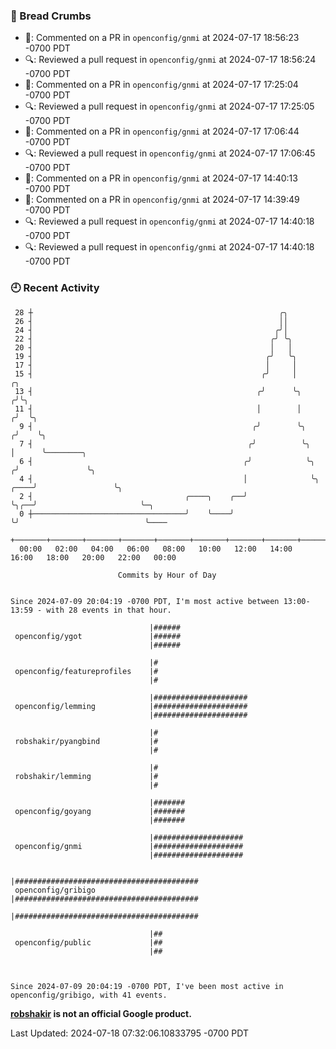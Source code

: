 ### 🍞 Bread Crumbs

 * 💬: Commented on a PR in  `openconfig/gnmi` at 2024-07-17 18:56:23 -0700 PDT
 * 🔍: Reviewed a pull request in  `openconfig/gnmi` at 2024-07-17 18:56:24 -0700 PDT
 * 💬: Commented on a PR in  `openconfig/gnmi` at 2024-07-17 17:25:04 -0700 PDT
 * 🔍: Reviewed a pull request in  `openconfig/gnmi` at 2024-07-17 17:25:05 -0700 PDT
 * 💬: Commented on a PR in  `openconfig/gnmi` at 2024-07-17 17:06:44 -0700 PDT
 * 🔍: Reviewed a pull request in  `openconfig/gnmi` at 2024-07-17 17:06:45 -0700 PDT
 * 💬: Commented on a PR in  `openconfig/gnmi` at 2024-07-17 14:40:13 -0700 PDT
 * 💬: Commented on a PR in  `openconfig/gnmi` at 2024-07-17 14:39:49 -0700 PDT
 * 🔍: Reviewed a pull request in  `openconfig/gnmi` at 2024-07-17 14:40:18 -0700 PDT
 * 🔍: Reviewed a pull request in  `openconfig/gnmi` at 2024-07-17 14:40:18 -0700 PDT

### 🕘 Recent Activity
```
 28 ┼                                                       ╭╮
 26 ┤                                                       ││
 24 ┤                                                      ╭╯│
 22 ┤                                                     ╭╯ ╰╮
 20 ┤                                                     │   │
 19 ┤                                                    ╭╯   ╰╮
 17 ┤                                                    │     │
 15 ┤                                                   ╭╯     │                  ╭╮
 13 ┤                                                  ╭╯      ╰╮                ╭╯╰╮
 11 ┤                                                  │        │               ╭╯  ╰╮
  9 ┤                                                 ╭╯        ╰╮             ╭╯    ╰╮
  7 ┤                                                ╭╯          ╰╮            │      ╰────────╮
  6 ┤                                               ╭╯            ╰╮          ╭╯               ╰╮
  4 ┤                                               │              ╰╮    ╭────╯                 ╰╮
  2 ┤                                  ╭────╮    ╭──╯               ╰╮╭──╯                       ╰─╮
  0 ┼──────────────────────────────────╯    ╰────╯                   ╰╯                            ╰────
    +───────+───────+───────+───────+───────+───────+───────+───────+───────+───────+───────+───────+────
  00:00   02:00   04:00   06:00   08:00   10:00   12:00   14:00   16:00   18:00   20:00   22:00   00:00   

						Commits by Hour of Day


Since 2024-07-09 20:04:19 -0700 PDT, I'm most active between 13:00-13:59 - with 28 events in that hour.

```



```
                               |######
 openconfig/ygot               |######
                               |######

                               |#
 openconfig/featureprofiles    |#
                               |#

                               |#####################
 openconfig/lemming            |#####################
                               |#####################

                               |#
 robshakir/pyangbind           |#
                               |#

                               |#
 robshakir/lemming             |#
                               |#

                               |#######
 openconfig/goyang             |#######
                               |#######

                               |####################
 openconfig/gnmi               |####################
                               |####################

                               |#########################################
 openconfig/gribigo            |#########################################
                               |#########################################

                               |##
 openconfig/public             |##
                               |##



Since 2024-07-09 20:04:19 -0700 PDT, I've been most active in openconfig/gribigo, with 41 events.

```
**[robshakir](mailto:robjs@google.com) is not an official Google product.**  


Last Updated: 2024-07-18 07:32:06.10833795 -0700 PDT
